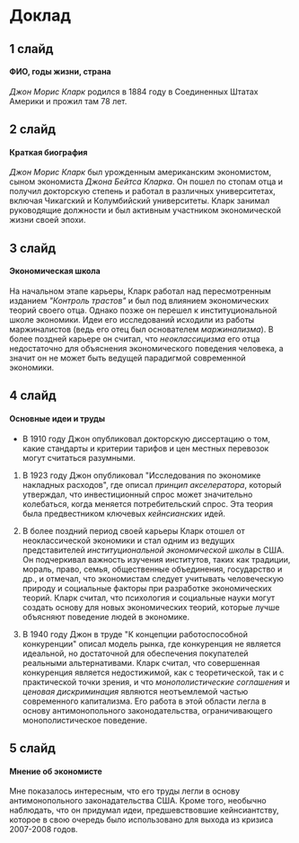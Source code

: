 # Доклад
## 1 слайд 
#### ФИО, годы жизни, страна

*Джон Морис Кларк* родился в 1884 году в Соединенных Штатах Америки и прожил там 78 лет.

## 2 слайд
#### Краткая биография
*Джон Морис Кларк* был урожденным американским экономистом, сыном экономиста *Джона Бейтса Кларка*. Он пошел по стопам отца и получил докторскую степень и работал в различных университетах, включая Чикагский и Колумбийский университеты. Кларк занимал руководящие должности и был активным участником экономической жизни своей эпохи.

## 3 слайд
#### Экономическая школа

На начальном этапе карьеры, Кларк работал над пересмотренным изданием *"Контроль трастов"* и был под влиянием экономических теорий своего отца. Однако позже он перешел к институциональной школе экономики. Идеи его исследований исходили из работы маржиналистов (ведь его отец был основателем *маржинализма*). В более поздней карьере он считал, что *неоклассицизма* его отца недостаточно для объяснения экономического поведения человека, а значит он не может быть ведущей парадигмой современной экономики.  

## 4 слайд
#### Основные идеи и труды
- В 1910 году Джон опубликовал докторскую диссертацию о том, какие стандарты и критерии тарифов и цен местных перевозок могут считаться разумными.  

1. В 1923 году Джон опубликовал "Исследования по экономике накладных расходов", где описал *принцип акселератора*, который утверждал, что инвестиционный спрос может значительно колебаться, когда меняется потребительский спрос. Эта теория была предвестником ключевых *кейнсианских* идей.

2. В более поздний период своей карьеры Кларк отошел от неоклассической экономики и стал одним из ведущих представителей *институциональной экономической школы* в США. 
Он подчеркивал важность изучения институтов, таких как традиции, мораль, право, семья, общественные объединения, государство и др., и отмечал, что экономистам следует учитывать человеческую природу и социальные факторы при разработке экономических теорий. Кларк считал, что психология и социальные науки могут создать основу для новых экономических теорий, которые лучше объясняют поведение людей в экономике.

3. В 1940 году Джон в труде "К концепции работоспособной конкуренции" описал модель рынка, где конкуренция не является идеальной, но достаточной для обеспечения покупателей реальными альтернативами. Кларк считал, что совершенная конкуренция является недостижимой, как с теоретической, так и с практической точки зрения, и что *монополистические соглашения* и *ценовая дискриминация* являются неотъемлемой частью современного капитализма.
Его работа в этой области легла в основу антимонопольного законодательства, ограничивающего монополистическое поведение.   

## 5 слайд
#### Мнение об экономисте
Мне показалось интересным, что его труды легли в основу антимонопольного законадательства США. Кроме того, необычно наблюдать, что он придумал идеи, предшевствовшие кейнсиантству, которое в свою очередь было использовано для выхода из кризиса 2007-2008 годов. 